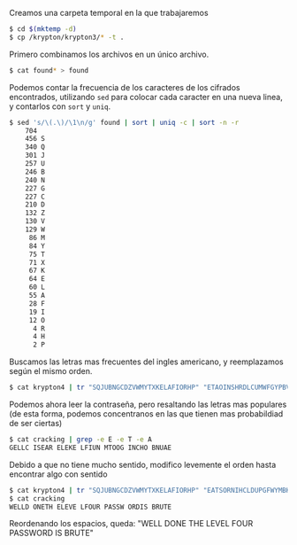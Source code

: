 Creamos una carpeta temporal en la que trabajaremos

```bash
$ cd $(mktemp -d)
$ cp /krypton/krypton3/* -t .
```

Primero combinamos los archivos en un único archivo.

```bash
$ cat found* > found
```

Podemos contar la frecuencia de los caracteres de los cifrados encontrados,
utilizando `sed` para colocar cada caracter en una nueva linea, y contarlos con
`sort` y `uniq`.


```bash
$ sed 's/\(.\)/\1\n/g' found | sort | uniq -c | sort -n -r
    704
    456 S
    340 Q
    301 J
    257 U
    246 B
    240 N
    227 G
    227 C
    210 D
    132 Z
    130 V
    129 W
     86 M
     84 Y
     75 T
     71 X
     67 K
     64 E
     60 L
     55 A
     28 F
     19 I
     12 O
      4 R
      4 H
      2 P
```

Buscamos las letras mas frecuentes del ingles americano, y reemplazamos según el
mismo orden.

```bash
$ cat krypton4 | tr "SQJUBNGCDZVWMYTXKELAFIORHP" "ETAOINSHRDLCUMWFGYPBVKJXQZ" > cracking
```

Podemos ahora leer la contraseña, pero resaltando las letras mas populares (de
esta forma, podemos concentranos en las que tienen mas probabildiad de ser
ciertas)

```bash
$ cat cracking | grep -e E -e T -e A
GELLC ISEAR ELEKE LFIUN MTOOG INCHO BNUAE
```

Debido a que no tiene mucho sentido, modifico levemente el orden hasta encontrar
algo con sentido

```bash
$ cat krypton4 | tr "SQJUBNGCDZVWMYTXKELAFIORHP" "EATSORNIHCLDUPGFWYMBKVJXQZ"  > cracking
$ cat cracking
WELLD ONETH ELEVE LFOUR PASSW ORDIS BRUTE 
```

Reordenando los espacios, queda: "WELL DONE THE LEVEL FOUR PASSWORD IS BRUTE"

